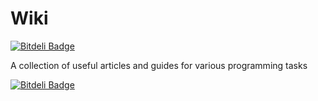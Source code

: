 Wiki
====
[![Bitdeli Badge](https://d2weczhvl823v0.cloudfront.net/minhhh/minhhh.github.io/trend.png)](https://bitdeli.com/free "Bitdeli Badge")

A collection of useful articles and guides for various programming tasks


[![Bitdeli Badge](https://d2weczhvl823v0.cloudfront.net/minhhh/wiki/trend.png)](https://bitdeli.com/free "Bitdeli Badge")

